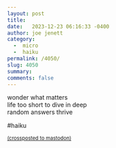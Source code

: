 ```yaml
---
layout: post
title:  
date:   2023-12-23 06:16:33 -0400
author: joe jenett
category:
  -  micro
  -  haiku
permalink: /4050/
slug: 4050
summary: 
comments: false
---
```

<p>
wonder what matters<br>
life too short to dive in deep<br>
random answers thrive 
</p>

#haiku

<a href="https://brid.gy/publish/mastodon"><small>(crossposted to mastodon)</small></a>